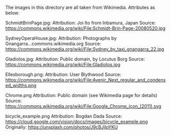 The images in this directory are all taken from Wikimedia.
Attributes as below:

SchmidtBrinPage.jpg:
Attribution: Joi Ito from Inbamura, Japan
Source: https://commons.wikimedia.org/wiki/File:Schmidt-Brin-Page-20080520.jpg

SydneyOperaHouse.jpg:
Attribution: Photographs by Gnangarra...commons.wikimedia.org
Source: https://commons.wikimedia.org/wiki/File:Sydney_by_taxi_gnangarra_22.jpg

Gladiolos.jpg:
Attribution: Public domain, by Locutus Borg
Source: https://commons.wikimedia.org/wiki/File:Gladiolos.jpg

Ellesborough.png:
Attribution: User Blythwood
Source: https://commons.wikimedia.org/wiki/File:Avenir_Next_regular_and_condensed_widths.png

Chrome.png
Attribution: Public domain (see Wikimedia page for details)
Source: https://commons.wikimedia.org/wiki/File:Google_Chrome_icon_(2011).svg

bicycle_example.png
Attribution: Bogdan Dada
Source: https://cloud.google.com/vision/docs/images/bicycle_example.png
Originally: https://unsplash.com/photos/J9cBJjlpYKU
